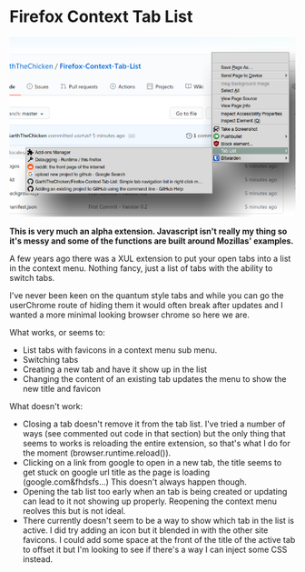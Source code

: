 # Firefox Context Tab List

![Image showing the tab list](screenshot.png?raw=true "Firefox Context Tab List")

**This is very much an alpha extension. Javascript isn't really my thing so it's messy and some of the functions are built around Mozillas' examples.**

A few years ago there was a XUL extension to put your open tabs into a list in the context menu. Nothing fancy, just a list of tabs with the ability to switch tabs.

I've never been keen on the quantum style tabs and while you can go the userChrome route of hiding them it would often break after updates and I wanted a more minimal looking browser chrome so here we are.


What works, or seems to:

* List tabs with favicons in a context menu sub menu.
* Switching tabs
* Creating a new tab and have it show up in the list
* Changing the content of an existing tab updates the menu to show the new title and favicon


What doesn't work:

* Closing a tab doesn't remove it from the tab list. I've tried a number of ways (see commented out code in that section) but the only thing that seems to works is reloading the entire extension, so that's what I do for the moment (browser.runtime.reload()).
* Clicking on a link from google to open in a new tab, the title seems to get stuck on google url title as the page is loading (google.com&fhdsfs...) This doesn't always happen though.
* Opening the tab list too early when an tab is being created or updating can lead to it not showing up properly. Reopening the context menu reolves this but is not ideal. 
* There currently doesn't seem to be a way to show which tab in the list is active. I did try adding an icon but it blended in with the other site favicons. I could add some space at the front of the title of the active tab to offset it but I'm looking to see if there's a way I can inject some CSS instead.
